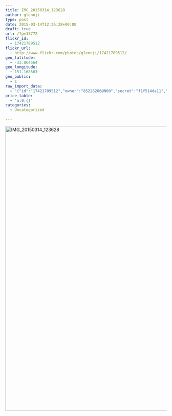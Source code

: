 ```yaml
---
title: IMG_20150314_123628
author: glennji
type: post
date: 2015-03-14T12:36:28+00:00
draft: true
url: /?p=13772
flickr_id:
  - 17421789512
flickr_url:
  - http://www.flickr.com/photos/glennji/17421789512/
geo_latitude:
  - -33.864564
geo_longitude:
  - 151.168563
geo_public:
  - 1
raw_import_data:
  - '{"id":"17421789512","owner":"85226206@N00","secret":"f1f514da11","server":"8885","farm":9,"title":"IMG_20150314_123628","ispublic":0,"isfriend":0,"isfamily":0,"description":{"_content":""},"dateupload":"1431088047","lastupdate":"1431088057","datetaken":"2015-03-14 12:36:28","datetakengranularity":"0","datetakenunknown":"0","ownername":"glennji","tags":"","machine_tags":"","originalsecret":"9506d49854","originalformat":"jpg","latitude":"-33.864564","longitude":"151.168563","accuracy":"16","context":0,"place_id":"5KOVdmxWULhNCg5v","woeid":"7225623","geo_is_family":0,"geo_is_friend":0,"geo_is_contact":0,"geo_is_public":0,"media":"photo","media_status":"ready","url_o":"https://farm9.staticflickr.com/8885/17421789512_9506d49854_o.jpg","height_o":"4208","width_o":"3120"}'
price_table:
  - 'a:0:{}'
categories:
  - Uncategorized

---
```

<p class="flickr-image">
  <a href="http://www.flickr.com/photos/glennji/17421789512/" class="flickr-link"><img src="/wp-content/uploads/2015/03/17421789512_9506d49854_o-759x1024.jpg" width="660" height="890" alt="IMG_20150314_123628" class="keyring-img" /></a>
</p>
